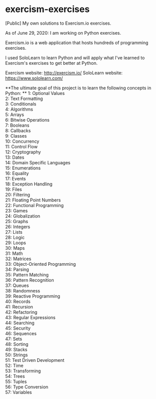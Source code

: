 # exercism-exercises
[Public] My own solutions to Exercism.io exercises.

As of June 29, 2020: I am working on Python exercises.

Exercism.io is a web application that hosts hundreds of programming exercises.

I used SoloLearn to learn Python and will apply what I've learned to Exercism's exercises to get better at Python.

Exercism website: http://exercism.io/
SoloLearn website: https://www.sololearn.com/

**The ultimate goal of this project is to learn the following concepts in Python:  **
1: Optional Values  
2: Text Formatting  
3: Conditionals  
4: Algorithms  
5: Arrays  
6: Bitwise Operations  
7: Booleans  
8: Callbacks  
9: Classes  
10: Concurrency  
11: Control Flow  
12: Cryptography  
13: Dates  
14: Domain Specific Languages  
15: Enumerations  
16: Equality  
17: Events  
18: Exception Handling  
19: Files  
20: Filtering  
21: Floating Point Numbers  
22: Functional Programming  
23: Games  
24: Globalization  
25: Graphs  
26: Integers  
27: Lists  
28: Logic  
29: Loops  
30: Maps  
31: Math  
32: Matrices  
33: Object-Oriented Programming  
34: Parsing  
35: Pattern Matching  
36: Pattern Recognition  
37: Queues  
38: Randomness  
39: Reactive Programming  
40: Records  
41: Recursion  
42: Refactoring  
43: Regular Expressions  
44: Searching  
45: Security  
46: Sequences  
47: Sets  
48: Sorting  
49: Stacks  
50: Strings  
51: Test Driven Development  
52: Time  
53: Transforming  
54: Trees  
55: Tuples  
56: Type Conversion  
57: Variables  

